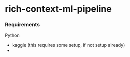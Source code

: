 # rich-context-ml-pipeline

### Requirements

Python
- kaggle (this requires some setup, if not setup already) 
-  
